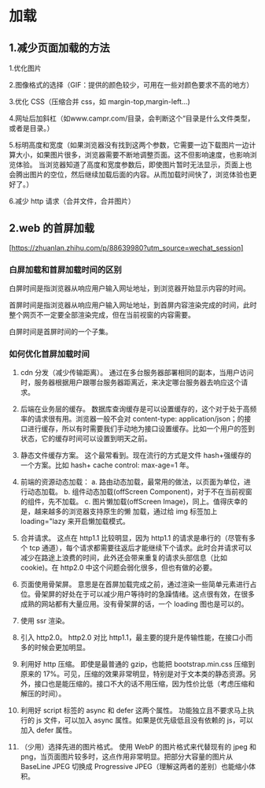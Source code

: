 # 加载

## 1.减少页面加载的方法

1.优化图片

2.图像格式的选择（GIF：提供的颜色较少，可用在一些对颜色要求不高的地方）

3.优化 CSS（压缩合并 css，如 margin-top,margin-left...)

4.网址后加斜杠（如www.campr.com/目录，会判断这个“目录是什么文件类型，或者是目录。）

5.标明高度和宽度（如果浏览器没有找到这两个参数，它需要一边下载图片一边计算大小，如果图片很多，浏览器需要不断地调整页面。这不但影响速度，也影响浏览体验。 当浏览器知道了高度和宽度参数后，即使图片暂时无法显示，页面上也会腾出图片的空位，然后继续加载后面的内容。从而加载时间快了，浏览体验也更好了。）

6.减少 http 请求（合并文件，合并图片）

## 2.web 的首屏加载

[https://zhuanlan.zhihu.com/p/88639980?utm_source=wechat_session]

### 白屏加载和首屏加载时间的区别

白屏时间是指浏览器从响应用户输入网址地址，到浏览器开始显示内容的时间。

首屏时间是指浏览器从响应用户输入网址地址，到首屏内容渲染完成的时间，此时整个网页不一定要全部渲染完成，但在当前视窗的内容需要。

白屏时间是首屏时间的一个子集。

### 如何优化首屏加载时间

1. cdn 分发（减少传输距离）。
   通过在多台服务器部署相同的副本，当用户访问时，服务器根据用户跟哪台服务器距离近，来决定哪台服务器去响应这个请求。

2. 后端在业务层的缓存。
   数据库查询缓存是可以设置缓存的，这个对于处于高频率的请求很有用。浏览器一般不会对 content-type: application/json；的接口进行缓存，所以有时需要我们手动地为接口设置缓存。比如一个用户的签到状态，它的缓存时间可以设置到明天之前。

3. 静态文件缓存方案。
   这个最常看到。现在流行的方式是文件 hash+强缓存的一个方案。比如 hash+ cache control: max-age=1 年。

4. 前端的资源动态加载：
   a. 路由动态加载，最常用的做法，以页面为单位，进行动态加载。
   b. 组件动态加载(offScreen Component)，对于不在当前视窗的组件，先不加载。
   c. 图片懒加载(offScreen Image)，同上。值得庆幸的是，越来越多的浏览器支持原生的懒
   加载，通过给 img 标签加上 loading="lazy 来开启懒加载模式。

5. 合并请求。
   这点在 http1.1 比较明显，因为 http1.1 的请求是串行的（尽管有多个 tcp 通道），每个请求都需要往返后才能继续下个请求。此时合并请求可以减少在路途上浪费的时间，此外还会带来重复的请求头部信息（比如 cookie)。在 http2.0 中这个问题会弱化很多，但也有做的必要。

6. 页面使用骨架屏。
   意思是在首屏加载完成之前，通过渲染一些简单元素进行占位。骨架屏的好处在于可以减少用户等待时的急躁情绪。这点很有效，在很多成熟的网站都有大量应用。没有骨架屏的话，一个 loading 图也是可以的。

7. 使用 ssr 渲染。

8. 引入 http2.0。
   http2.0 对比 http1.1，最主要的提升是传输性能，在接口小而多的时候会更加明显。

9. 利用好 http 压缩。
   即使是最普通的 gzip，也能把 bootstrap.min.css 压缩到原来的 17%。可见，压缩的效果非常明显，特别是对于文本类的静态资源。另外，接口也是能压缩的。接口不大的话不用压缩，因为性价比低（考虑压缩和解压的时间）。

10. 利用好 script 标签的 async 和 defer 这两个属性。
    功能独立且不要求马上执行的 js 文件，可以加入 async 属性。如果是优先级低且没有依赖的 js，可以加入 defer 属性。

11. （少用）选择先进的图片格式。
    使用 WebP 的图片格式来代替现有的 jpeg 和 png，当页面图片较多时，这点作用非常明显。把部分大容量的图片从 BaseLine JPEG 切换成 Progressive JPEG（理解这两者的差别）也能缩小体积。
